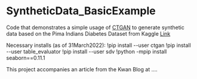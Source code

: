 # SyntheticData_BasicExample

Code that demonstrates a simple usage of [CTGAN](https://github.com/sdv-dev/CTGAN) to generate synthetic data based on  the Pima Indians Diabetes Dataset from Kaggle [Link](https://www.kaggle.com/datasets/uciml/pima-indians-diabetes-database)

Necessary installs (as of 31March2022):
!pip install --user ctgan
!pip install --user table_evaluator
!pip install --user sdv
!python -mpip install seaborn==0.11.1

This project accompanies an article from the Kwan Blog at ....